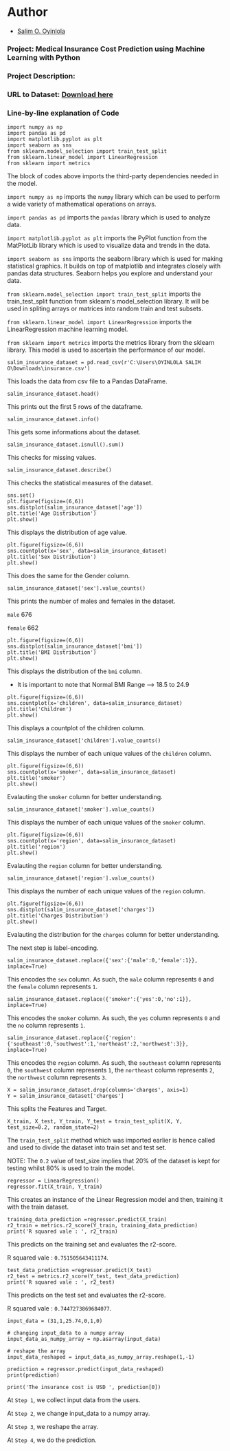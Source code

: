 # Author

* [Salim O. Oyinlola](https://twitter.com/salimopines)

### Project: Medical Insurance Cost Prediction using Machine Learning with Python
### Project Description: 


### URL to Dataset: [Download here](https://www.kaggle.com/datasets/mirichoi0218/insurance)

### Line-by-line explanation of Code

```
import numpy as np
import pandas as pd
import matplotlib.pyplot as plt
import seaborn as sns
from sklearn.model_selection import train_test_split
from sklearn.linear_model import LinearRegression
from sklearn import metrics
```

The block of codes above imports the third-party dependencies needed in the model.  

`import numpy as np` imports the `numpy` library which can be used to perform a wide variety of mathematical operations on arrays.

`import pandas as pd` imports the `pandas` library which is used to analyze data.

`import matplotlib.pyplot as plt` imports the PyPlot function from the MatPlotLib library which is used to visualize data and trends in the data.

`import seaborn as sns` imports the seaborn library which is used for making statistical graphics. It builds on top of matplotlib and integrates closely with pandas data structures. Seaborn helps you explore and understand your data.

`from sklearn.model_selection import train_test_split` imports the train_test_split function from sklearn's model_selection library. It will be used in spliting arrays or matrices into random train and test subsets.

`from sklearn.linear_model import LinearRegression` imports the LinearRegression machine learning model. 

`from sklearn import metrics` imports the metrics library from the sklearn library. This model is used to ascertain the performance of our model. 


```
salim_insurance_dataset = pd.read_csv(r'C:\Users\OYINLOLA SALIM O\Downloads\insurance.csv')
```

This loads the data from csv file to a Pandas DataFrame. 

```
salim_insurance_dataset.head()
```

This prints out the first 5 rows of the dataframe. 

```
salim_insurance_dataset.info()
```

This gets some informations about the dataset. 

```
salim_insurance_dataset.isnull().sum()
```

This checks for missing values. 

```
salim_insurance_dataset.describe()
```

This checks the statistical measures of the dataset.

```
sns.set()
plt.figure(figsize=(6,6))
sns.distplot(salim_insurance_dataset['age'])
plt.title('Age Distribution')
plt.show()
```

This displays the distribution of age value. 

```
plt.figure(figsize=(6,6))
sns.countplot(x='sex', data=salim_insurance_dataset)
plt.title('Sex Distribution')
plt.show()
```

This does the same for the Gender column. 

```
salim_insurance_dataset['sex'].value_counts()
```

This prints the number of males and females in the dataset. 

`male`      676

`female`    662

```
plt.figure(figsize=(6,6))
sns.distplot(salim_insurance_dataset['bmi'])
plt.title('BMI Distribution')
plt.show()
```

This displays the distribution of the `bmi` column. 

- It is important to note that Normal BMI Range --> 18.5 to 24.9

```
plt.figure(figsize=(6,6))
sns.countplot(x='children', data=salim_insurance_dataset)
plt.title('Children')
plt.show()
```

This displays a countplot of the children column. 

```
salim_insurance_dataset['children'].value_counts()
```

This displays the number of each unique values of the `children` column. 

```
plt.figure(figsize=(6,6))
sns.countplot(x='smoker', data=salim_insurance_dataset)
plt.title('smoker')
plt.show()
```

Evalauting the `smoker` column for better understanding.

```
salim_insurance_dataset['smoker'].value_counts()
```

This displays the number of each unique values of the `smoker` column. 

```
plt.figure(figsize=(6,6))
sns.countplot(x='region', data=salim_insurance_dataset)
plt.title('region')
plt.show()
```

Evalauting the `region` column for better understanding.

```
salim_insurance_dataset['region'].value_counts()
```

This displays the number of each unique values of the `region` column. 

```
plt.figure(figsize=(6,6))
sns.distplot(salim_insurance_dataset['charges'])
plt.title('Charges Distribution')
plt.show()
```

Evalauting the distribution for the `charges` column for better understanding.


The next step is label-encoding. 

```
salim_insurance_dataset.replace({'sex':{'male':0,'female':1}}, inplace=True)
```

This encodes the `sex` column. As such, the `male` column represents `0` and the `female` column represents `1`. 

```
salim_insurance_dataset.replace({'smoker':{'yes':0,'no':1}}, inplace=True)
```

This encodes the `smoker` column. As such, the `yes` column represents `0` and the `no` column represents `1`.

```
salim_insurance_dataset.replace({'region':{'southeast':0,'southwest':1,'northeast':2,'northwest':3}}, inplace=True)
```

This encodes the `region` column. As such, the `southeast` column represents `0`, the `southwest` column represents `1`, the `northeast` column represents `2`, the `northwest` column represents `3`. 

```
X = salim_insurance_dataset.drop(columns='charges', axis=1)
Y = salim_insurance_dataset['charges']
```

This splits the Features and Target. 

```
X_train, X_test, Y_train, Y_test = train_test_split(X, Y, test_size=0.2, random_state=2)
```

The `train_test_split` method which was imported earlier is hence called and used to divide the dataset into train set and test set. 

NOTE: The `0.2` value of test_size implies that 20% of the dataset is kept for testing whilst 80% is used to train the model. 

```
regressor = LinearRegression()
regressor.fit(X_train, Y_train)
```

This creates an instance of the Linear Regression model and then, training it with the train dataset. 

```
training_data_prediction =regressor.predict(X_train)
r2_train = metrics.r2_score(Y_train, training_data_prediction)
print('R squared vale : ', r2_train)
```

This predicts on the training set and evaluates the r2-score. 

R squared vale :   `0.751505643411174`. 

```
test_data_prediction =regressor.predict(X_test)
r2_test = metrics.r2_score(Y_test, test_data_prediction)
print('R squared vale : ', r2_test)
```

This predicts on the test set and evaluates the r2-score. 

R squared vale :  `0.7447273869684077`.

```
input_data = (31,1,25.74,0,1,0)

# changing input_data to a numpy array
input_data_as_numpy_array = np.asarray(input_data)

# reshape the array
input_data_reshaped = input_data_as_numpy_array.reshape(1,-1)

prediction = regressor.predict(input_data_reshaped)
print(prediction)

print('The insurance cost is USD ', prediction[0])
```

At `Step 1`, we collect input data from the users. 

At `Step 2`, we change input_data to a numpy array. 

At `Step 3`, we reshape the array. 

At `Step 4`, we do the prediction.
